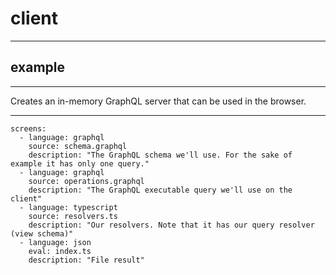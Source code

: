 # client
---

## example
---

Creates an in-memory GraphQL server that can be used in the browser.

---

```screens
screens:
  - language: graphql
    source: schema.graphql
    description: "The GraphQL schema we'll use. For the sake of example it has only one query."
  - language: graphql
    source: operations.graphql
    description: "The GraphQL executable query we'll use on the client"
  - language: typescript
    source: resolvers.ts
    description: "Our resolvers. Note that it has our query resolver (view schema)"
  - language: json
    eval: index.ts
    description: "File result"
```
